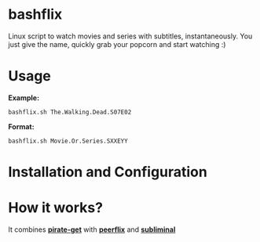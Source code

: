 # bashflix
Linux script to watch movies and series with subtitles, instantaneously. You just give the name, quickly grab your popcorn and start watching :) 

# Usage
**Example:** 
```
bashflix.sh The.Walking.Dead.S07E02
```
**Format:** 
```
bashflix.sh Movie.Or.Series.SXXEYY
```  
# Installation and Configuration

# How it works?
It combines [**pirate-get**](https://github.com/vikstrous/pirate-get) with [**peerflix**](https://github.com/mafintosh/peerflix) and [**subliminal**](https://github.com/Diaoul/subliminal)








